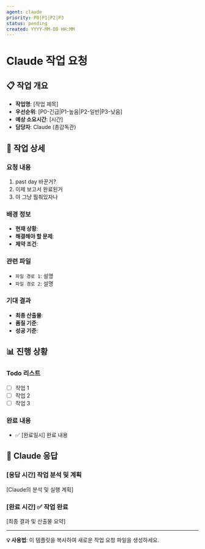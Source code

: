 ```yaml
---
agent: claude
priority: P0|P1|P2|P3
status: pending
created: YYYY-MM-DD HH:MM
---
```


# Claude 작업 요청

## 📋 작업 개요
- **작업명**: [작업 제목]
- **우선순위**: [P0-긴급|P1-높음|P2-일반|P3-낮음]
- **예상 소요시간**: [시간]
- **담당자**: Claude (총감독관)

## 🎯 작업 상세

### 요청 내용
1. past day 바꾼거?
2. 이제 보고서 완료된거
3. 야 그냥 뭠춰있자나


### 배경 정보
- **현재 상황**:
- **해결해야 할 문제**:
- **제약 조건**:

### 관련 파일
- `파일 경로 1`: 설명
- `파일 경로 2`: 설명

### 기대 결과
- **최종 산출물**:
- **품질 기준**:
- **성공 기준**:

## 📊 진행 상황

### Todo 리스트
- [ ] 작업 1
- [ ] 작업 2
- [ ] 작업 3

### 완료 내용
- ✅ [완료일시] 완료 내용

## 💬 Claude 응답

### [응답 시간] 작업 분석 및 계획

[Claude의 분석 및 실행 계획]

### [완료 시간] ✅ 작업 완료

[최종 결과 및 산출물 요약]

---

**💡 사용법**: 이 템플릿을 복사하여 새로운 작업 요청 파일을 생성하세요.
